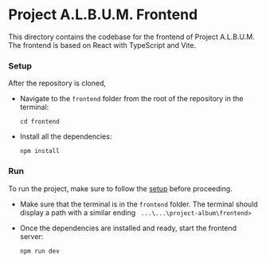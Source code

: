 # Project A.L.B.U.M. Frontend

This directory contains the codebase for the frontend of Project A.L.B.U.M. The frontend is based on React with TypeScript and Vite.

### Setup

After the repository is cloned,

- Navigate to the `frontend` folder from the root of the repository in the terminal:
    ```
    cd frontend
    ```

- Install all the dependencies:
    ```
    npm install
    ```
  
### Run

To run the project, make sure to follow the [setup](#setup) before proceeding.

- Make sure that the terminal is in the `frontend` folder. The terminal should display a path with a similar ending ` ...\...\project-album\frontend>`

- Once the dependencies are installed and ready, start the frontend server:
    ```
    npm run dev
    ```